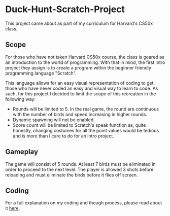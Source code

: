 # Duck-Hunt-Scratch-Project
This project came about as part of my curriculum for Harvard's CS50x class.

## Scope
For those who have not taken Harvard CS50x course, the class is geared as an introduction to the world of programming. With that in mind, the first intro project they assign is to create a program within the beginner friendly programming language "Scratch".

This language allows for an easy visual representation of coding to get those who have never coded an easy and visual way to learn to code.
As such, for this project I decided to limit the scope of this recreation in the following way:

- Rounds will be limited to 5. In the real game, the round are continuous with the number of birds and speed increasing in higher rounds.
- Dynamic spawning will not be enabled.
- Score count will be limited to Scratch's speak function as, quite honestly, changing costumes for all the point values would be tedious and is more than I care to do for an intro project.

## Gameplay
The game will consist of 5 rounds. At least 7 birds must be eliminated in order to proceed to the next level. The player is allowed 3 shots before reloading and must eliminate the birds before it flies off screen.

## Coding
For a full explanation on my coding and though process, please read about it [here](https://www.google.com).
